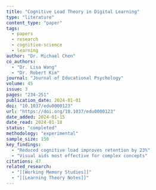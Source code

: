 ```yaml
---
title: "Cognitive Load Theory in Digital Learning"
type: "literature"
content_type: "paper"
tags:
  - papers
  - research
  - cognitive-science
  - learning
author: "Dr. Michael Chen"
co_authors:
  - "Dr. Lisa Wang"
  - "Dr. Robert Kim"
journal: "Journal of Educational Psychology"
volume: 45
issue: 3
pages: "234-251"
publication_date: 2024-01-01
doi: "10.1037/edu0000123"
url: "https://doi.org/10.1037/edu0000123"
date_added: 2024-01-15
date_read: 2024-01-18
status: "completed"
methodology: "experimental"
sample_size: 150
key_findings:
  - "Reduced cognitive load improves retention by 23%"
  - "Visual aids most effective for complex concepts"
citations: 47
related_research:
  - "[[Working Memory Studies]]"
  - "[[Learning Theory Notes]]"
---
```

